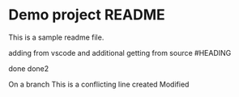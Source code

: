 # Demo project README

This is a sample readme file.

adding from vscode and additional getting from source
#HEADING

done
done2

On a branch
This is a conflicting line created
Modified
